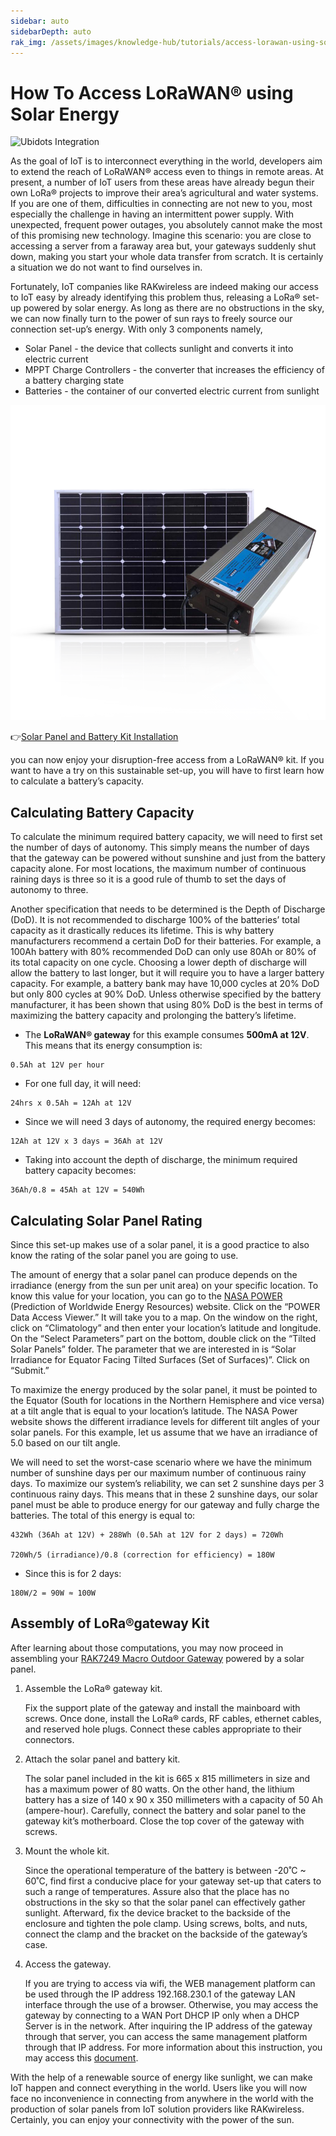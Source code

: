 ```yaml
---
sidebar: auto
sidebarDepth: auto
rak_img: /assets/images/knowledge-hub/tutorials/access-lorawan-using-solar-energy/header.png
---
```


# How To Access LoRaWAN® using Solar Energy

![Ubidots Integration](/assets/images/knowledge-hub/tutorials/access-lorawan-using-solar-energy/header.png)

As the goal of IoT is to interconnect everything in the world, developers aim to extend the reach of LoRaWAN® access even to things in remote areas. At present, a number of IoT users from these areas have already begun their own LoRa® projects to improve their area’s agricultural and water systems. If you are one of them, difficulties in connecting are not new to you, most especially the challenge in having an intermittent power supply. With unexpected, frequent power outages, you absolutely cannot make the most of this promising new technology. Imagine this scenario: you are close to accessing a server from a faraway area but, your gateways suddenly shut down, making you start your whole data transfer from scratch. It is certainly a situation we do not want to find ourselves in.

Fortunately, IoT companies like RAKwireless are indeed making our access to IoT easy by already identifying this problem thus, releasing a LoRa® set-up powered by solar energy. As long as there are no obstructions in the sky, we can now finally turn to the power of sun rays to freely source our connection set-up’s energy. With only 3 components namely,

* Solar Panel - the device that collects sunlight and converts it into electric current
* MPPT Charge Controllers - the converter that increases the efficiency of a battery charging state
* Batteries - the container of our converted electric current from sunlight

![Solar Panel Kit](/assets/images/knowledge-hub/tutorials/access-lorawan-using-solar-energy/Solar_Kit_757x.progressive.png)

👉[Solar Panel and Battery Kit Installation](/wisgate/rak7249/quickstart/solar-panel-and-battery-kit-installation.html)

you can now enjoy your disruption-free access from a LoRaWAN® kit. If you want to have a try on this sustainable set-up, you will have to first learn how to calculate a battery’s capacity.

## Calculating Battery Capacity

To calculate the minimum required battery capacity, we will need to first set the number of days of autonomy. This simply means the number of days that the gateway can be powered without sunshine and just from the battery capacity alone. For most locations, the maximum number of continuous raining days is three so it is a good rule of thumb to set the days of autonomy to three.

Another specification that needs to be determined is the Depth of Discharge (DoD). It is not recommended to discharge 100% of the batteries’ total capacity as it drastically reduces its lifetime. This is why battery manufacturers recommend a certain DoD for their batteries. For example, a 100Ah battery with 80% recommended DoD can only use 80Ah or 80% of its total capacity on one cycle. Choosing a lower depth of discharge will allow the battery to last longer, but it will require you to have a larger battery capacity. For example, a battery bank may have 10,000 cycles at 20% DoD but only 800 cycles at 90% DoD. Unless otherwise specified by the battery manufacturer, it has been shown that using 80% DoD is the best in terms of maximizing the battery capacity and prolonging the battery’s lifetime.

* The **LoRaWAN® gateway** for this example consumes **500mA at 12V**. This means that its energy consumption is:

```
0.5Ah at 12V per hour
```
* For one full day, it will need:
```
24hrs x 0.5Ah = 12Ah at 12V
```
* Since we will need 3 days of autonomy, the required energy becomes:
```
12Ah at 12V x 3 days = 36Ah at 12V
```
* Taking into account the depth of discharge, the minimum required battery capacity becomes:
```
36Ah/0.8 = 45Ah at 12V = 540Wh
```

## Calculating Solar Panel Rating

Since this set-up makes use of a solar panel, it is a good practice to also know the rating of the solar panel you are going to use.

The amount of energy that a solar panel can produce depends on the irradiance (energy from the sun per unit area) on your specific location. To know this value for your location, you can go to the [NASA POWER](https://power.larc.nasa.gov/) (Prediction of Worldwide Energy Resources) website. Click on the “POWER Data Access Viewer.” It will take you to a map. On the window on the right, click on “Climatology” and then enter your location’s latitude and longitude. On the “Select Parameters” part on the bottom, double click on the “Tilted Solar Panels” folder. The parameter that we are interested in is “Solar Irradiance for Equator Facing Tilted Surfaces (Set of Surfaces)”. Click on “Submit.”

To maximize the energy produced by the solar panel, it must be pointed to the Equator (South for locations in the Northern Hemisphere and vice versa) at a tilt angle that is equal to your location’s latitude. The NASA Power website shows the different irradiance levels for different tilt angles of your solar panels. For this example, let us assume that we have an irradiance of 5.0 based on our tilt angle.

We will need to set the worst-case scenario where we have the minimum number of sunshine days per our maximum number of continuous rainy days. To maximize our system’s reliability, we can set 2 sunshine days per 3 continuous rainy days. This means that in these 2 sunshine days, our solar panel must be able to produce energy for our gateway and fully charge the batteries. The total of this energy is equal to:

```
432Wh (36Ah at 12V) + 288Wh (0.5Ah at 12V for 2 days) = 720Wh

720Wh/5 (irradiance)/0.8 (correction for efficiency) = 180W
```
* Since this is for 2 days:
```
180W/2 = 90W ≈ 100W
```

## Assembly of LoRa®gateway Kit

After learning about those computations, you may now proceed in assembling your [RAK7249 Macro Outdoor Gateway](https://www.rakwireless.com/en-us/products/lpwan-gateways-and-concentrators/rak7249) powered by a solar panel.

1. Assemble the LoRa® gateway kit.

    Fix the support plate of the gateway and install the mainboard with screws. Once done, install the LoRa® cards, RF cables, ethernet cables, and reserved hole plugs. Connect these cables appropriate to their connectors.

2. Attach the solar panel and battery kit.

    The solar panel included in the kit is 665 x 815 millimeters in size and has a maximum power of 80 watts. On the other hand, the lithium battery has a size of 140 x 90 x 350 millimeters with a capacity of 50 Ah (ampere-hour). Carefully, connect the battery and solar panel to the gateway kit’s motherboard. Close the top cover of the gateway with screws.

3. Mount the whole kit.

    Since the operational temperature of the battery is between -20˚C ~ 60˚C, find first a conducive place for your gateway set-up that caters to such a range of temperatures. Assure also that the place has no obstructions in the sky so that the solar panel can effectively gather sunlight. Afterward, fix the device bracket to the backside of the enclosure and tighten the pole clamp. Using screws, bolts, and nuts, connect the clamp and the bracket on the backside of the gateway’s case.

4. Access the gateway.

    If you are trying to access via wifi, the WEB management platform can be used through the IP address 192.168.230.1 of the gateway LAN interface through the use of a browser. Otherwise, you may access the gateway by connecting to a WAN Port DHCP IP only when a DHCP Server is in the network. After inquiring the IP address of the gateway through that server, you can access the same management platform through that IP address. For more information about this instruction, you may access this [document](/wisgate/rak7249/overview/).

With the help of a renewable source of energy like sunlight, we can make IoT happen and connect everything in the world. Users like you will now face no inconvenience in connecting from anywhere in the world with the production of solar panels from IoT solution providers like RAKwireless. Certainly, you can enjoy your connectivity with the power of the sun.
